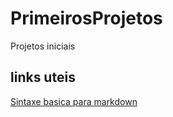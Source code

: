 # PrimeirosProjetos
Projetos iniciais 

## links uteis
[Sintaxe basica para markdown](https://www.markdownguide.org/basic-syntax/)

